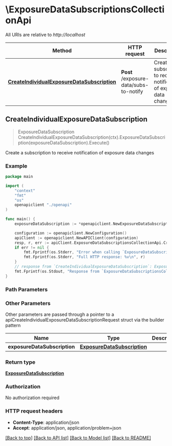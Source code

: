 # \ExposureDataSubscriptionsCollectionApi

All URIs are relative to *http://localhost*

Method | HTTP request | Description
------------- | ------------- | -------------
[**CreateIndividualExposureDataSubscription**](ExposureDataSubscriptionsCollectionApi.md#CreateIndividualExposureDataSubscription) | **Post** /exposure-data/subs-to-notify | Create a subscription to receive notification of exposure data changes



## CreateIndividualExposureDataSubscription

> ExposureDataSubscription CreateIndividualExposureDataSubscription(ctx).ExposureDataSubscription(exposureDataSubscription).Execute()

Create a subscription to receive notification of exposure data changes

### Example

```go
package main

import (
    "context"
    "fmt"
    "os"
    openapiclient "./openapi"
)

func main() {
    exposureDataSubscription := *openapiclient.NewExposureDataSubscription("NotificationUri_example", []string{"MonitoredResourceUris_example"}) // ExposureDataSubscription | 

    configuration := openapiclient.NewConfiguration()
    apiClient := openapiclient.NewAPIClient(configuration)
    resp, r, err := apiClient.ExposureDataSubscriptionsCollectionApi.CreateIndividualExposureDataSubscription(context.Background()).ExposureDataSubscription(exposureDataSubscription).Execute()
    if err != nil {
        fmt.Fprintf(os.Stderr, "Error when calling `ExposureDataSubscriptionsCollectionApi.CreateIndividualExposureDataSubscription``: %v\n", err)
        fmt.Fprintf(os.Stderr, "Full HTTP response: %v\n", r)
    }
    // response from `CreateIndividualExposureDataSubscription`: ExposureDataSubscription
    fmt.Fprintf(os.Stdout, "Response from `ExposureDataSubscriptionsCollectionApi.CreateIndividualExposureDataSubscription`: %v\n", resp)
}
```

### Path Parameters



### Other Parameters

Other parameters are passed through a pointer to a apiCreateIndividualExposureDataSubscriptionRequest struct via the builder pattern


Name | Type | Description  | Notes
------------- | ------------- | ------------- | -------------
 **exposureDataSubscription** | [**ExposureDataSubscription**](ExposureDataSubscription.md) |  | 

### Return type

[**ExposureDataSubscription**](ExposureDataSubscription.md)

### Authorization

No authorization required

### HTTP request headers

- **Content-Type**: application/json
- **Accept**: application/json, application/problem+json

[[Back to top]](#) [[Back to API list]](../README.md#documentation-for-api-endpoints)
[[Back to Model list]](../README.md#documentation-for-models)
[[Back to README]](../README.md)

